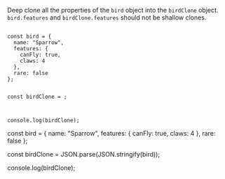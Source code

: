 Deep clone all the properties of the `bird` object
into the `birdClone` object.
`bird.features` and `birdClone.features`
should not be shallow clones.

<codeblock type="exercise" language="javascript" testMode="fixedInput">
<code>
const bird = {
  name: "Sparrow",
  features: {
    canFly: true,
    claws: 4
  },
  rare: false
};

const birdClone = ;

console.log(birdClone);
</code>

<solution>
const bird = {
  name: "Sparrow",
  features: {
    canFly: true,
    claws: 4
  },
  rare: false
};

const birdClone = JSON.parse(JSON.stringify(bird));

console.log(birdClone);
</solution>
</codeblock>